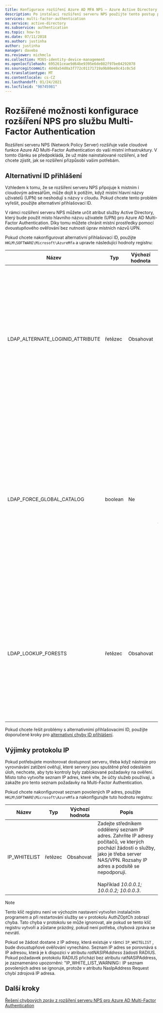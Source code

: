 ```yaml
---
title: Konfigurace rozšíření Azure AD MFA NPS – Azure Active Directory
description: Po instalaci rozšíření serveru NPS použijte tento postup pro pokročilou konfiguraci, jako je povolený seznam IP adres a nahrazení UPN.
services: multi-factor-authentication
ms.service: active-directory
ms.subservice: authentication
ms.topic: how-to
ms.date: 07/11/2018
ms.author: justinha
author: justinha
manager: daveba
ms.reviewer: michmcla
ms.collection: M365-identity-device-management
ms.openlocfilehash: 695261ceae9d64be9395e6de082f97be04292078
ms.sourcegitcommit: 4d48a54d0a3f772c01171719a9b80ee9c41c0c5d
ms.translationtype: MT
ms.contentlocale: cs-CZ
ms.lasthandoff: 01/24/2021
ms.locfileid: "98745981"
---
```

# <a name="advanced-configuration-options-for-the-nps-extension-for-multi-factor-authentication"></a>Rozšířené možnosti konfigurace rozšíření NPS pro službu Multi-Factor Authentication

Rozšíření serveru NPS (Network Policy Server) rozšiřuje vaše cloudové funkce Azure AD Multi-Factor Authentication do vaší místní infrastruktury. V tomto článku se předpokládá, že už máte nainstalované rozšíření, a teď chcete zjistit, jak se rozšíření přizpůsobí vašim potřebám.

## <a name="alternate-login-id"></a>Alternativní ID přihlášení

Vzhledem k tomu, že se rozšíření serveru NPS připojuje k místním i cloudovým adresářům, může dojít k potížím, když místní hlavní názvy uživatelů (UPN) se neshodují s názvy v cloudu. Pokud chcete tento problém vyřešit, použijte alternativní přihlašovací ID. 

V rámci rozšíření serveru NPS můžete určit atribut služby Active Directory, který bude použit místo hlavního názvu uživatele (UPN) pro Azure AD Multi-Factor Authentication. Díky tomu můžete chránit místní prostředky pomocí dvoustupňového ověřování bez nutnosti úprav místních názvů UPN. 

Pokud chcete nakonfigurovat alternativní přihlašovací ID, použijte `HKLM\SOFTWARE\Microsoft\AzureMfa` a upravte následující hodnoty registru:

| Název | Typ | Výchozí hodnota | Popis |
| ---- | ---- | ------------- | ----------- |
| LDAP_ALTERNATE_LOGINID_ATTRIBUTE | řetězec | Obsahovat | Místo hlavního názvu uživatele (UPN) určete název atributu služby Active Directory, který chcete použít. Tento atribut se používá jako atribut AlternateLoginId. Pokud je tato hodnota registru nastavena na [platný atribut služby Active Directory](/windows/win32/adschema/attributes-all) (například mail nebo DisplayName), pak se hodnota atributu používá místo hlavního názvu uživatele (UPN) pro ověřování. Pokud je tato hodnota registru prázdná nebo není nakonfigurovaná, je AlternateLoginId zakázaná a k ověřování se používá hlavní název uživatele (UPN). |
| LDAP_FORCE_GLOBAL_CATALOG | boolean | Ne | Pomocí tohoto příznaku vynutíte při vyhledávání AlternateLoginId použití globálního katalogu pro hledání LDAP. Nakonfigurujte řadič domény jako globální katalog, přidejte do globálního katalogu atribut AlternateLoginId a pak tento příznak povolte. <br><br> Pokud je nakonfigurováno LDAP_LOOKUP_FORESTS (není prázdné), **bude tento příznak vynutil jako true** bez ohledu na hodnotu nastavení registru. V takovém případě rozšíření serveru NPS vyžaduje, aby byl globální katalog nakonfigurovaný s atributem AlternateLoginId pro jednotlivé doménové struktury. |
| LDAP_LOOKUP_FORESTS | řetězec | Obsahovat | Zadejte středníkem oddělený seznam doménových struktur, které se mají hledat. Například *contoso. com; panel. com*. Pokud je tato hodnota registru nakonfigurovaná, rozšíření serveru NPS provede iterativní hledání všech doménových struktur v pořadí, ve kterém byly uvedené, a vrátí první úspěšnou hodnotu AlternateLoginId. Pokud tato hodnota registru není nakonfigurovaná, vyhledávání AlternateLoginId je omezené na aktuální doménu.|

Pokud chcete řešit problémy s alternativními přihlašovacími ID, použijte doporučené kroky pro [alternativní chyby ID přihlášení](howto-mfa-nps-extension-errors.md#alternate-login-id-errors).

## <a name="ip-exceptions"></a>Výjimky protokolu IP

Pokud potřebujete monitorovat dostupnost serveru, třeba když nástroje pro vyrovnávání zatížení ověřují, které servery jsou spuštěné před odesláním úloh, nechcete, aby tyto kontroly byly zablokované požadavky na ověření. Místo toho vytvořte seznam IP adres, které víte, že účty služeb používají, a zakažte pro tento seznam požadavky na Multi-Factor Authentication.

Pokud chcete nakonfigurovat seznam povolených IP adres, použijte `HKLM\SOFTWARE\Microsoft\AzureMfa` a nakonfigurujte tuto hodnotu registru:

| Název | Typ | Výchozí hodnota | Popis |
| ---- | ---- | ------------- | ----------- |
| IP_WHITELIST | řetězec | Obsahovat | Zadejte středníkem oddělený seznam IP adres. Zahrňte IP adresy počítačů, ve kterých pochází žádosti o služby, jako je třeba server NAS/VPN. Rozsahy IP adres a podsítě se nepodporují. <br><br> Například *10.0.0.1; 10.0.0.2; 10.0.0.3*.

> [!NOTE]
> Tento klíč registru není ve výchozím nastavení vytvořen instalačním programem a při restartování služby se v protokolu AuthZOptCh zobrazí chyba. Tato chyba v protokolu se může ignorovat, ale pokud se tento klíč registru vytvoří a zůstane prázdný, pokud není potřeba, chybová zpráva se nevrátí.

Pokud se žádost dostane z IP adresy, která existuje v rámci `IP_WHITELIST` , bude dvoustupňové ověřování vynecháno. Seznam IP adres se porovnává s IP adresou, která je k dispozici v atributu *ratNASIPAddress* žádosti RADIUS. Pokud požadavek protokolu RADIUS přichází bez atributu ratNASIPAddress, je zaznamenáno upozornění: "IP_WHITE_LIST_WARNING:: IP seznam povolených adres se ignoruje, protože v atributu NasIpAddress Request chybí zdrojová IP adresa.

## <a name="next-steps"></a>Další kroky

[Řešení chybových zpráv z rozšíření serveru NPS pro Azure AD Multi-Factor Authentication](howto-mfa-nps-extension-errors.md)